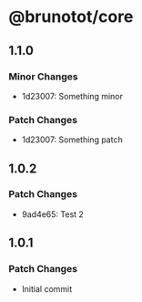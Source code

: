 # @brunotot/core

## 1.1.0

### Minor Changes

- 1d23007: Something minor

### Patch Changes

- 1d23007: Something patch

## 1.0.2

### Patch Changes

- 9ad4e65: Test 2

## 1.0.1

### Patch Changes

- Initial commit
